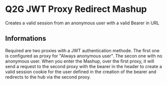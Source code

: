 # Q2G JWT Proxy Redirect Mashup

Creates a valid session from an anonymous user with a valid Bearer in URL

## Informations

Required are two proxies with a JWT authentication methode. The first one is configured as proxy for "Always anonymous user". The secon one with no anonymous user. When you enter the Mashup, over the first proxy, it will send a request to the second proxy with the bearer in the header to create a valid session cookie for the user defined in the creation of the bearer and redirects to the hub via the second proxy.